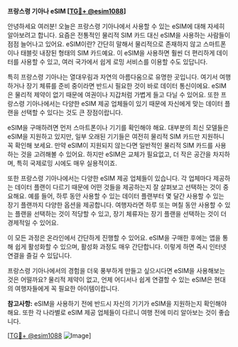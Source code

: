 **프랑스령 기아나 eSIM [[TG💪+ @esim1088](https://t.me/s/esim1088)]**

안녕하세요 여러분! 오늘은 프랑스령 기아나에서 사용할 수 있는 eSIM에 대해 자세히 알아보려고 합니다. 요즘은 전통적인 물리적 SIM 카드 대신 eSIM을 사용하는 사람들이 점점 늘어나고 있어요. eSIM이란? 간단히 말해서 물리적으로 존재하지 않고 스마트폰이나 태블릿 내장된 형태의 SIM 카드예요. 이 eSIM을 사용하면 훨씬 더 편리하게 데이터를 사용할 수 있고, 여러 국가에서 쉽게 로밍 서비스를 이용할 수도 있답니다.

특히 프랑스령 기아나는 열대우림과 자연의 아름다움으로 유명한 곳입니다. 여기서 여행하거나 장기 체류를 준비 중이라면 반드시 필요한 것이 바로 데이터 통신이에요. eSIM은 물리적 제약이 없기 때문에 여권이나 지갑처럼 가볍게 들고 다닐 수 있어요. 또한 프랑스령 기아나에서는 다양한 eSIM 제공 업체들이 있기 때문에 자신에게 맞는 데이터 플랜을 선택할 수 있다는 것도 큰 장점이랍니다.

eSIM을 구매하려면 먼저 스마트폰이나 기기를 확인해야 해요. 대부분의 최신 모델들은 eSIM을 지원하고 있지만, 일부 오래된 기기들은 여전히 물리적 SIM 카드만 지원하니 꼭 확인해 보세요. 만약 eSIM이 지원되지 않는다면 일반적인 물리적 SIM 카드를 사용하는 것을 고려해볼 수 있어요. 하지만 eSIM은 교체가 필요없고, 더 작은 공간을 차지하며, 특히 국제로밍 시에도 매우 실용적이죠.

또한 프랑스령 기아나에서는 다양한 eSIM 제공 업체들이 있습니다. 각 업체마다 제공하는 데이터 플랜이 다르기 때문에 어떤 것들을 제공하는지 잘 살펴보고 선택하는 것이 중요해요. 예를 들어, 하루 동안 사용할 수 있는 데이터 플랜부터 몇 달간 사용할 수 있는 장기 플랜까지 다양한 옵션을 제공합니다. 여행자라면 하루 또는 며칠 동안 사용할 수 있는 플랜을 선택하는 것이 적당할 수 있고, 장기 체류자는 장기 플랜을 선택하는 것이 더 경제적일 수 있어요.

이 모든 과정은 온라인에서 간단하게 진행할 수 있어요. eSIM을 구매한 후에는 앱을 통해 쉽게 활성화할 수 있으며, 활성화 과정도 매우 간단합니다. 이렇게 하면 즉시 인터넷 연결을 즐길 수 있답니다.

프랑스령 기아나에서의 경험을 더욱 풍부하게 만들고 싶으시다면 eSIM을 사용해보는 것은 어떨까요? 물리적 제약이 없고, 언제 어디서나 쉽게 연결할 수 있는 eSIM은 현대의 여행자들에게 꼭 필요한 아이템이랍니다.

**참고사항:** eSIM을 사용하기 전에 반드시 자신의 기기가 eSIM을 지원하는지 확인해야 해요. 또한 각 나라별로 eSIM 제공 업체들이 다르니 여행 전에 미리 알아보는 것이 좋습니다.

[[TG💪+ @esim1088](https://t.me/s/esim1088) ![Image](https://i.postimg.cc/Y0z9fWf4/image.png)]